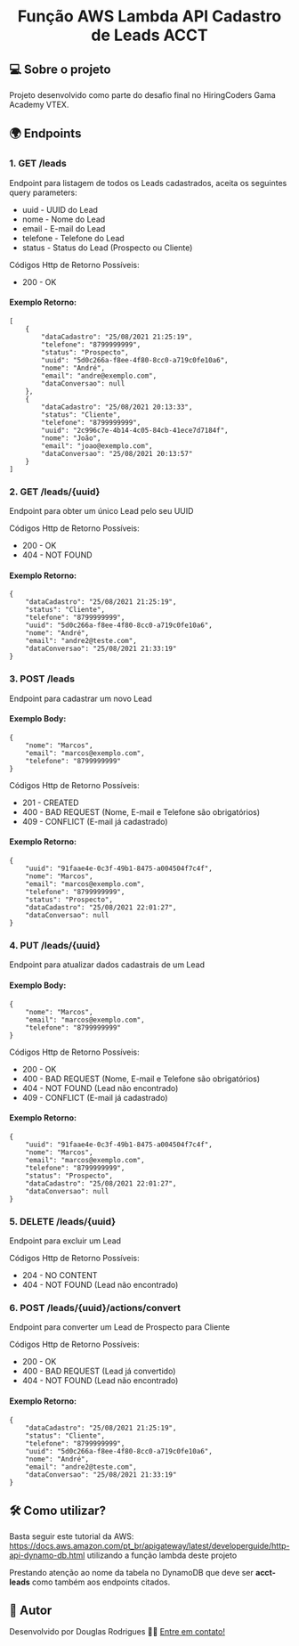<h1 align="center">
    Função AWS Lambda API Cadastro de Leads ACCT
</h1>

## 💻 Sobre o projeto

Projeto desenvolvido como parte do desafio final no HiringCoders Gama Academy VTEX.

## 🌍 Endpoints

### 1. GET /leads
Endpoint para listagem de todos os Leads cadastrados, aceita os seguintes query parameters:
* uuid - UUID do Lead
* nome - Nome do Lead
* email - E-mail do Lead
* telefone - Telefone do Lead
* status - Status do Lead (Prospecto ou Cliente)

Códigos Http de Retorno Possíveis:
* 200 - OK

#### Exemplo Retorno:
```
[
    {
        "dataCadastro": "25/08/2021 21:25:19",
        "telefone": "8799999999",
        "status": "Prospecto",
        "uuid": "5d0c266a-f8ee-4f80-8cc0-a719c0fe10a6",
        "nome": "André",
        "email": "andre@exemplo.com",
        "dataConversao": null
    },
    {
        "dataCadastro": "25/08/2021 20:13:33",
        "status": "Cliente",
        "telefone": "8799999999",
        "uuid": "2c996c7e-4b14-4c05-84cb-41ece7d7184f",
        "nome": "João",
        "email": "joao@exemplo.com",
        "dataConversao": "25/08/2021 20:13:57"
    }
]
```
### 2. GET /leads/{uuid}
Endpoint para obter um único Lead pelo seu UUID

Códigos Http de Retorno Possíveis:
* 200 - OK
* 404 - NOT FOUND

#### Exemplo Retorno:
```
{
    "dataCadastro": "25/08/2021 21:25:19",
    "status": "Cliente",
    "telefone": "8799999999",
    "uuid": "5d0c266a-f8ee-4f80-8cc0-a719c0fe10a6",
    "nome": "André",
    "email": "andre2@teste.com",
    "dataConversao": "25/08/2021 21:33:19"
}
```
### 3. POST /leads
Endpoint para cadastrar um novo Lead
#### Exemplo Body:
```
{
    "nome": "Marcos",
    "email": "marcos@exemplo.com",
    "telefone": "8799999999"
}
```
Códigos Http de Retorno Possíveis:
* 201 - CREATED
* 400 - BAD REQUEST (Nome, E-mail e Telefone são obrigatórios)
* 409 - CONFLICT (E-mail já cadastrado)

#### Exemplo Retorno:
```
{
    "uuid": "91faae4e-0c3f-49b1-8475-a004504f7c4f",
    "nome": "Marcos",
    "email": "marcos@exemplo.com",
    "telefone": "8799999999",
    "status": "Prospecto",
    "dataCadastro": "25/08/2021 22:01:27",
    "dataConversao": null
}
```
### 4. PUT /leads/{uuid}
Endpoint para atualizar dados cadastrais de um Lead
#### Exemplo Body:
```
{
    "nome": "Marcos",
    "email": "marcos@exemplo.com",
    "telefone": "8799999999"
}
```
Códigos Http de Retorno Possíveis:
* 200 - OK
* 400 - BAD REQUEST (Nome, E-mail e Telefone são obrigatórios)
* 404 - NOT FOUND (Lead não encontrado)
* 409 - CONFLICT (E-mail já cadastrado)

#### Exemplo Retorno:
```
{
    "uuid": "91faae4e-0c3f-49b1-8475-a004504f7c4f",
    "nome": "Marcos",
    "email": "marcos@exemplo.com",
    "telefone": "8799999999",
    "status": "Prospecto",
    "dataCadastro": "25/08/2021 22:01:27",
    "dataConversao": null
}
```
### 5. DELETE /leads/{uuid}
Endpoint para excluir um Lead

Códigos Http de Retorno Possíveis:
* 204 - NO CONTENT
* 404 - NOT FOUND (Lead não encontrado)

### 6. POST /leads/{uuid}/actions/convert
Endpoint para converter um Lead de Prospecto para Cliente

Códigos Http de Retorno Possíveis:
* 200 - OK
* 400 - BAD REQUEST (Lead já convertido)
* 404 - NOT FOUND (Lead não encontrado)

#### Exemplo Retorno:
```
{
    "dataCadastro": "25/08/2021 21:25:19",
    "status": "Cliente",
    "telefone": "8799999999",
    "uuid": "5d0c266a-f8ee-4f80-8cc0-a719c0fe10a6",
    "nome": "André",
    "email": "andre2@teste.com",
    "dataConversao": "25/08/2021 21:33:19"
}
```

## 🛠 Como utilizar?

Basta seguir este tutorial da AWS: https://docs.aws.amazon.com/pt_br/apigateway/latest/developerguide/http-api-dynamo-db.html utilizando a função lambda deste projeto

Prestando atenção ao nome da tabela no DynamoDB que deve ser **acct-leads** como também aos endpoints citados.

## 🦸 Autor

Desenvolvido por Douglas Rodrigues 👋🏽 [Entre em contato!](https://www.linkedin.com/in/douglas-rodrigues-pnz/)


